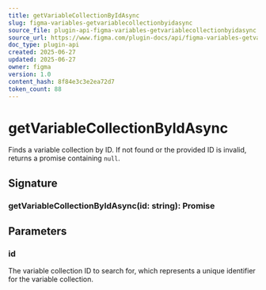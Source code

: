 ```yaml
---
title: getVariableCollectionByIdAsync
slug: figma-variables-getvariablecollectionbyidasync
source_file: plugin-api-figma-variables-getvariablecollectionbyidasync.html
source_url: https://www.figma.com/plugin-docs/api/figma-variables-getvariablecollectionbyidasync/
doc_type: plugin-api
created: 2025-06-27
updated: 2025-06-27
owner: figma
version: 1.0
content_hash: 8f84e3c3e2ea72d7
token_count: 88
---
```

# getVariableCollectionByIdAsync

Finds a variable collection by ID. If not found or the provided ID is invalid, returns a promise containing `null`.

## Signature

### getVariableCollectionByIdAsync(id: string): Promise

## Parameters

### id

The variable collection ID to search for, which represents a unique identifier for the variable collection.